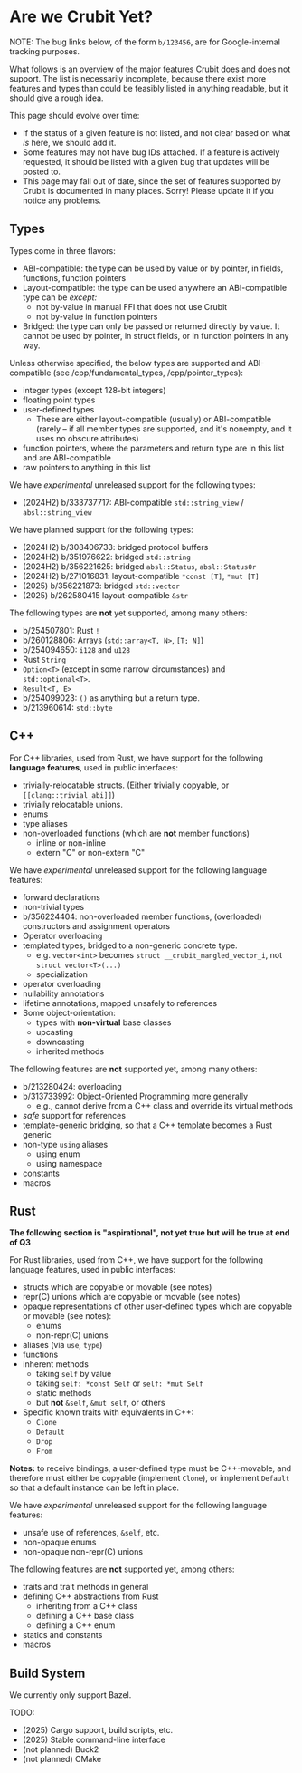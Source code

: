 # Are we Crubit Yet?

NOTE: The bug links below, of the form `b/123456`, are for Google-internal
tracking purposes.

What follows is an overview of the major features Crubit does and
does not support. The list is necessarily incomplete, because there exist more
features and types than could be feasibly listed in anything readable, but
it should give a rough idea.

This page should evolve over time:

*   If the status of a given feature is not listed, and not clear based on what
    *is* here, we should add it.
*   Some features may not have bug IDs attached. If a feature is actively
    requested, it should be listed with a given bug that updates will be posted
    to.
*   This page may fall out of date, since the set of features supported by
    Crubit is documented in many places. Sorry! Please update it if you notice
    any problems.

## Types

Types come in three flavors:

*   ABI-compatible: the type can be used by value or by pointer, in fields,
    functions, function pointers
*   Layout-compatible: the type can be used anywhere an ABI-compatible type can
    be *except:*
    *   not by-value in manual FFI that does not use Crubit
    *   not by-value in function pointers
*   Bridged: the type can only be passed or returned directly by value. It
    cannot be used by pointer, in struct fields, or in function pointers in any
    way.

Unless otherwise specified, the below types are supported and ABI-compatible
(see <internal link>/cpp/fundamental_types, <internal link>/cpp/pointer_types):

*   integer types (except 128-bit integers)
*   floating point types
*   user-defined types
    *   These are either layout-compatible (usually) or ABI-compatible (rarely –
        if all member types are supported, and it's nonempty, and it uses no
        obscure attributes)
*   function pointers, where the parameters and return type are in this list and
    are ABI-compatible
*   raw pointers to anything in this list

We have *experimental* unreleased support for the following types:

*   (2024H2) b/333737717: ABI-compatible `std::string_view` /
    `absl::string_view`

We have planned support for the following types:

*   (2024H2) b/308406733: bridged protocol buffers
*   (2024H2) b/351976622: bridged `std::string`
*   (2024H2) b/356221625: bridged `absl::Status`, `absl::StatusOr`
*   (2024H2) b/271016831: layout-compatible `*const [T]`, `*mut [T]`
*   (2025) b/356221873: bridged `std::vector`
*   (2025) b/262580415 layout-compatible `&str`

The following types are **not** yet supported, among many others:

*   b/254507801: Rust `!`
*   b/260128806: Arrays (`std::array<T, N>`, `[T; N]`)
*   b/254094650: `i128` and `u128`
*   Rust `String`
*   `Option<T>` (except in some narrow circumstances) and `std::optional<T>`.
*   `Result<T, E>`
*   b/254099023: `()` as anything but a return type.
*   b/213960614: `std::byte`

## C++

For C++ libraries, used from Rust, we have support for the following **language
features**, used in public interfaces:

*   trivially-relocatable structs. (Either trivially copyable, or
    `[[clang::trivial_abi]]`)
*   trivially relocatable unions.
*   enums
*   type aliases
*   non-overloaded functions (which are **not** member functions)
    *   inline or non-inline
    *   extern "C" or non-extern "C"

We have *experimental* unreleased support for the following language features:

*   forward declarations
*   non-trivial types
*   b/356224404: non-overloaded member functions, (overloaded) constructors and
    assignment operators
*   Operator overloading
*   templated types, bridged to a non-generic concrete type.
    *   e.g. `vector<int>` becomes `struct __crubit_mangled_vector_i`, not
        `struct vector<T>(...)`
    *   specialization
*   operator overloading
*   nullability annotations
*   lifetime annotations, mapped unsafely to references
*   Some object-orientation:
    *   types with **non-virtual** base classes
    *   upcasting
    *   downcasting
    *   inherited methods

The following features are **not** supported yet, among many others:

*   b/213280424: overloading
*   b/313733992: Object-Oriented Programming more generally
    *   e.g., cannot derive from a C++ class and override its virtual methods
*   *safe* support for references
*   template-generic bridging, so that a C++ template becomes a Rust generic
*   non-type `using` aliases
    *   using enum
    *   using namespace
*   constants
*   macros

## Rust

**The following section is "aspirational", not yet true but will be true at end
of Q3**

For Rust libraries, used from C++, we have support for the following language
features, used in public interfaces:

*   structs which are copyable or movable (see notes)
*   repr(C) unions which are copyable or movable (see notes)
*   opaque representations of other user-defined types which are copyable or
    movable (see notes):
    *   enums
    *   non-repr(C) unions
*   aliases (via `use`, `type`)
*   functions
*   inherent methods
    *   taking `self` by value
    *   taking `self: *const Self` or `self: *mut Self`
    *   static methods
    *   but **not** `&self`, `&mut self`, or others
*   Specific known traits with equivalents in C++:
    *   `Clone`
    *   `Default`
    *   `Drop`
    *   `From`

**Notes:** to receive bindings, a user-defined type must be C++-movable, and
therefore must either be copyable (implement `Clone`), or implement `Default` so
that a default instance can be left in place.

We have *experimental* unreleased support for the following language features:

*   unsafe use of references, `&self`, etc.
*   non-opaque enums
*   non-opaque non-repr(C) unions

The following features are **not** supported yet, among others:

*   traits and trait methods in general
*   defining C++ abstractions from Rust
    *   inheriting from a C++ class
    *   defining a C++ base class
    *   defining a C++ enum
*   statics and constants
*   macros

## Build System

We currently only support Bazel.

TODO:

*   (2025) Cargo support, build scripts, etc.
*   (2025) Stable command-line interface
*   (not planned) Buck2
*   (not planned) CMake
